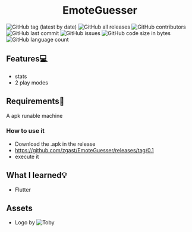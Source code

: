 <h1 align="center">EmoteGuesser</h1>

![GitHub tag (latest by date)](https://img.shields.io/github/v/tag/zgast/EmoteGuesser)
![GitHub all releases](https://img.shields.io/github/downloads/zgast/EmoteGuesser/total)
![GitHub contributors](https://img.shields.io/github/contributors/zgast/EmoteGuesser)
![GitHub last commit](https://img.shields.io/github/last-commit/zgast/EmoteGuesser)
![GitHub issues](https://img.shields.io/github/issues-raw/zgast/EmoteGuesser)
![GitHub code size in bytes](https://img.shields.io/github/languages/code-size/zgast/EmoteGuesser)
![GitHub language count](https://img.shields.io/github/languages/count/zgast/EmoteGuesser)  
 
## Features💻
- stats
- 2 play modes

## Requirements📌
A apk runable machine

### How to use it
- Download the .apk in the release
- https://github.com/zgast/EmoteGuesser/releases/tag/0.1
- execute it

## What I learned💡
- Flutter

## Assets
- Logo by ![Toby](https://github.com/tobyguelly)
